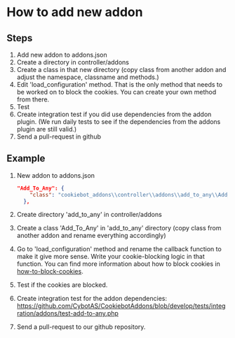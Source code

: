 # How to add new addon

Steps
---

1. Add new addon to addons.json
2. Create a directory in controller/addons
3. Create a class in that new directory (copy class from another addon and adjust the namespace, classname and methods.)
4. Edit 'load_configuration' method. That is the only method that needs to be worked on to block the cookies. You can create your own method from there.
5. Test
6. Create integration test if you did use dependencies from the addon plugin. (We run daily tests to see if the dependencies from the addons plugin are still valid.)
7. Send a pull-request in github

Example
---
1. New addon to addons.json

    ```json
    "Add_To_Any": {
        "class": "cookiebot_addons\\controller\\addons\\add_to_any\\Add_To_Any"
      },
    ```

2. Create directory 'add_to_any' in controller/addons

3. Create a class 'Add_To_Any' in 'add_to_any' directory (copy class from another addon and rename everything accordingly)

5. Go to 'load_configuration' method and rename the callback function to make it give more sense. Write your cookie-blocking logic in that function. You can find more information about how to block cookies in [how-to-block-cookies](how-to-block-cookies.md).

6. Test if the cookies are blocked.

7. Create integration test for the addon dependencies: https://github.com/CybotAS/CookiebotAddons/blob/develop/tests/integration/addons/test-add-to-any.php

8. Send a pull-request to our github repository.
